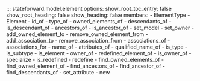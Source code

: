 ::: stateforward.model.element
    options: 
        show_root_toc_entry: false
        show_root_heading: false
        show_heading: false 
        members:
            - ElementType
            - Element
            - id_of
            - type_of
            - owned_elements_of
            - descendants_of
            - is_descendant_of
            - ancestors_of
            - is_ancestor_of
            - set_model
            - set_owner
            - add_owned_element_to
            - remove_owned_element_from
            - add_association_to
            - remove_association_from
            - associations_of
            - associations_for
            - name_of
            - attributes_of
            - qualified_name_of
            - is_type
            - is_subtype
            - is_element
            - owner_of
            - redefined_element_of
            - is_owner_of
            - specialize
            - is_redefined
            - redefine
            - find_owned_elements_of
            - find_owned_element_of
            - find_ancestors_of
            - find_ancestor_of
            - find_descendants_of
            - set_attribute
            - new